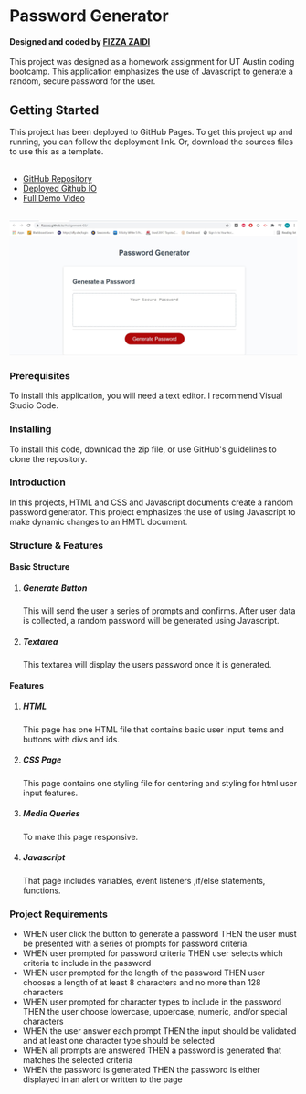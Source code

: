 <h1>Password Generator</h4>
<h4>Designed and coded by <a href="https://github.com/fizzaaz">FIZZA ZAIDI</a></h4>
This project was designed as a homework assignment for UT Austin coding bootcamp.
This application emphasizes the use of Javascript to generate a random, secure password for the user.
<br>
<h2>Getting Started</h2>
This project has been deployed to GitHub Pages. To get this project up and running, you can follow the deployment link. Or, download the sources files to use this as a template.
<br>
<br>
<ul>
  <li><a href="https://github.com/fizzaaz/password-generator"> GitHub Repository</a></li>
  <li><a href="https://fizzaaz.github.io/password-generator/">Deployed Github IO</a></li>
  <li><a href="https://drive.google.com/file/d/1UjLUk5wtVuOe4X4ocCfWyF-hh__2oLTJ/view/">Full Demo Video</a></li>


</ul>
<br>
 
<img src="assets/images/ss.JPG" alt="screenshot"/>
<h3>Prerequisites</h3>
To install this application, you will need a text editor. I recommend Visual Studio Code.
<br>
<h3>Installing</h3>
To install this code, download the zip file, or use GitHub's guidelines to clone the repository.
<br>
<h3>Introduction</h3>
In this projects, HTML and CSS and Javascript documents create a random password generator.
This project emphasizes the use of using Javascript to make dynamic changes to an HMTL document.
<h3>Structure & Features</h3>
<h4>Basic Structure</h4>
<ol>
  <li><h5>Generate Button</h5></li>
  This will send the user a series of prompts and confirms. After user data is collected, a random password will be generated using Javascript.
  <li><h5>Textarea</h5></li>
  This textarea will display the users password once it is generated.
  </ol>
  
  <h4>Features</h4>
<ol>
  <li><h5>HTML </h5></li>
This page has one HTML file that contains basic user input items and buttons with divs and ids.
  <li><h5>CSS Page  </h5></li>
This page contains one styling file for centering and styling for html user input features.
  <li><h5>Media Queries</h5></li>
    To make this page responsive.
<li><h5> Javascript</h5> </li>
That page includes variables, event listeners ,if/else statements, functions.
</ol>
<h3>Project Requirements</h3>
<ul>
<li>WHEN user click the button to generate a password THEN the user must be presented with a series of prompts for password criteria.</li>
<li>WHEN user prompted for password criteria THEN user selects which criteria to include in the password</li>
<li>WHEN user prompted for the length of the password THEN user chooses a length of at least 8 characters and no more than 128 characters</li>
<li>WHEN user prompted for character types to include in the password THEN the user choose lowercase, uppercase, numeric, and/or special characters</li>
<li>WHEN the user answer each prompt THEN the input should be validated and at least one character type should be selected</li>
<li>WHEN all prompts are answered THEN a password is generated that matches the selected criteria</li>
<li>WHEN the password is generated THEN the password is either displayed in an alert or written to the page</li>
